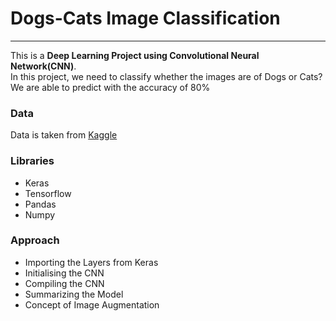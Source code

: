 # Dogs-Cats Image Classification
<hr>

This is a **Deep Learning Project using Convolutional Neural Network(CNN)**.<br>
In this project, we need to classify whether the images are of Dogs or Cats?<br>
We are able to predict with the accuracy of 80%

### Data
Data is taken from <a href="https://www.kaggle.com/chetankv/dogs-cats-images">Kaggle</a>

### Libraries
* Keras
* Tensorflow
* Pandas
* Numpy

### Approach
* Importing the Layers from Keras
* Initialising the CNN
* Compiling the CNN
* Summarizing the Model
* Concept of Image Augmentation
